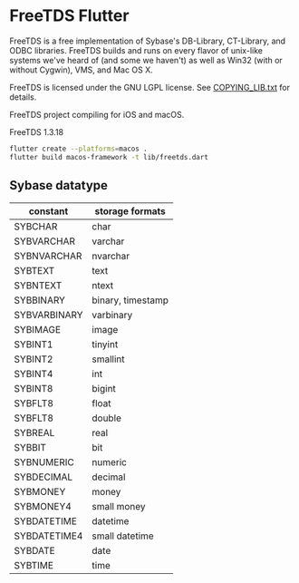 # FreeTDS Flutter

FreeTDS is a free implementation of Sybase's DB-Library, CT-Library,
and ODBC libraries. FreeTDS builds and runs on every flavor of
unix-like systems we've heard of (and some we haven't) as well as
Win32 (with or without Cygwin), VMS, and Mac OS X.

FreeTDS is licensed under the GNU LGPL license. See [COPYING_LIB.txt](./COPYING_LIB.txt) for
details.

FreeTDS project compiling for iOS and macOS.


FreeTDS 1.3.18
```bash
flutter create --platforms=macos . 
flutter build macos-framework -t lib/freetds.dart
```

## Sybase datatype

| constant     | storage formats   |
|--------------|-------------------|
| SYBCHAR      | char              |
| SYBVARCHAR   | varchar           |
| SYBNVARCHAR  | nvarchar          |
| SYBTEXT      | text              |
| SYBNTEXT     | ntext             |
| SYBBINARY    | binary, timestamp |
| SYBVARBINARY | varbinary         |
| SYBIMAGE     | image             |
| SYBINT1      | tinyint           |
| SYBINT2      | smallint          |
| SYBINT4      | int               |
| SYBINT8      | bigint            |
| SYBFLT8      | float             |
| SYBFLT8      | double            |
| SYBREAL      | real              |
| SYBBIT       | bit               |
| SYBNUMERIC   | numeric           |
| SYBDECIMAL   | decimal           |
| SYBMONEY     | money             |
| SYBMONEY4    | small money       |
| SYBDATETIME  | datetime          |
| SYBDATETIME4 | small datetime    |
| SYBDATE      | date              |
| SYBTIME      | time              |